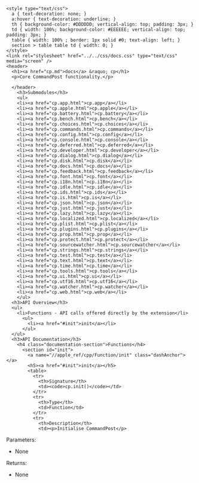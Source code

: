     <style type="text/css">
      a { text-decoration: none; }
      a:hover { text-decoration: underline; }
      th { background-color: #DDDDDD; vertical-align: top; padding: 3px; }
      td { width: 100%; background-color: #EEEEEE; vertical-align: top; padding: 3px; }
      table { width: 100% ; border: 1px solid #0; text-align: left; }
      section > table table td { width: 0; }
    </style>
    <link rel="stylesheet" href="../../css/docs.css" type="text/css" media="screen" />
    <header>
      <h1><a href="cp.md">docs</a> &raquo; cp</h1>
      <p>Core CommandPost functionality.</p>

      </header>
        <h3>Submodules</h3>
        <ul>
        <li><a href="cp.app.html">cp.app</a></li>
        <li><a href="cp.apple.html">cp.apple</a></li>
        <li><a href="cp.battery.html">cp.battery</a></li>
        <li><a href="cp.bench.html">cp.bench</a></li>
        <li><a href="cp.choices.html">cp.choices</a></li>
        <li><a href="cp.commands.html">cp.commands</a></li>
        <li><a href="cp.config.html">cp.config</a></li>
        <li><a href="cp.console.html">cp.console</a></li>
        <li><a href="cp.deferred.html">cp.deferred</a></li>
        <li><a href="cp.developer.html">cp.developer</a></li>
        <li><a href="cp.dialog.html">cp.dialog</a></li>
        <li><a href="cp.disk.html">cp.disk</a></li>
        <li><a href="cp.docs.html">cp.docs</a></li>
        <li><a href="cp.feedback.html">cp.feedback</a></li>
        <li><a href="cp.font.html">cp.font</a></li>
        <li><a href="cp.i18n.html">cp.i18n</a></li>
        <li><a href="cp.idle.html">cp.idle</a></li>
        <li><a href="cp.ids.html">cp.ids</a></li>
        <li><a href="cp.is.html">cp.is</a></li>
        <li><a href="cp.json.html">cp.json</a></li>
        <li><a href="cp.just.html">cp.just</a></li>
        <li><a href="cp.lazy.html">cp.lazy</a></li>
        <li><a href="cp.localized.html">cp.localized</a></li>
        <li><a href="cp.plist.html">cp.plist</a></li>
        <li><a href="cp.plugins.html">cp.plugins</a></li>
        <li><a href="cp.prop.html">cp.prop</a></li>
        <li><a href="cp.protect.html">cp.protect</a></li>
        <li><a href="cp.sourcewatcher.html">cp.sourcewatcher</a></li>
        <li><a href="cp.strings.html">cp.strings</a></li>
        <li><a href="cp.test.html">cp.test</a></li>
        <li><a href="cp.text.html">cp.text</a></li>
        <li><a href="cp.time.html">cp.time</a></li>
        <li><a href="cp.tools.html">cp.tools</a></li>
        <li><a href="cp.ui.html">cp.ui</a></li>
        <li><a href="cp.utf16.html">cp.utf16</a></li>
        <li><a href="cp.watcher.html">cp.watcher</a></li>
        <li><a href="cp.web.html">cp.web</a></li>
        </ul>
      <h3>API Overview</h3>
      <ul>
        <li>Functions - API calls offered directly by the extension</li>
          <ul>
            <li><a href="#init">init</a></li>
          </ul>
      </ul>
      <h3>API Documentation</h3>
        <h4 class="documentation-section">Functions</h4>
          <section id="init">
            <a name="//apple_ref/cpp/Function/init" class="dashAnchor"></a>
            <h5><a href="#init">init</a></h5>
            <table>
              <tr>
                <th>Signature</th>
                <td><code>cp.init()</code></td>
              </tr>
              <tr>
                <th>Type</th>
                <td>Function</td>
              </tr>
              <tr>
                <th>Description</th>
                <td><p>Initialise CommandPost</p>
<p>Parameters:</p>
<ul>
<li>None</li>
</ul>
<p>Returns:</p>
<ul>
<li>None</li>
</ul>
</td>
              </tr>
            </table>
          </section>
